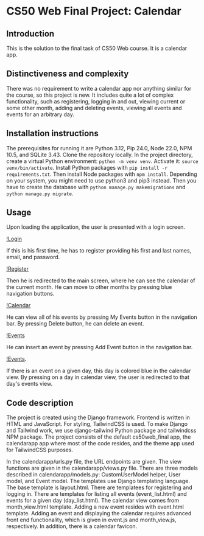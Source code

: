 # CS50 Web Final Project: Calendar

## Introduction

This is the solution to the final task of CS50 Web course. It is a calendar app.

## Distinctiveness and complexity

There was no requirement to write a calendar app nor anything similar for the course, so this project is new. It includes quite a lot of complex functionality, such as registering, logging in and out, viewing current or some other month, adding and deleting events, viewing all events and events for an arbitrary day.

## Installation instructions

The prerequisites for running it are Python 3.12, Pip 24.0, Node 22.0, NPM 10.5, and SQLite 3.43. Clone the repository locally. In the project directory, create a virtual Python environment: `python -m venv venv`. Activate it: `source venv/bin/activate`. Install Python packages with `pip install -r requirements.txt`. Then install Node packages with `npm install`. Depending on your system, you might need to use python3 and pip3 instead. Then you have to create the database with `python manage.py makemigrations` and `python manage.py migrate`.

## Usage

Upon loading the application, the user is presented with a login screen.

[!Login](screenshots/Login.png "Login screen")

If this is his first time, he has to register providing his first and last names, email, and password.

[!Register](screenshots/Registration.png "Registration screen")

Then he is redirected to the main screen, where he can see the calendar of the current month. He can move to other months by pressing blue navigation buttons.

[!Calendar](screenshots/Calendar.png "Calendar view")

He can view all of his events by pressing My Events button in the navigation bar. By pressing Delete button, he can delete an event.

[!Events](screenshots/Events.png "My events view")

He can insert an event by pressing Add Event button in the navigation bar.

[!Events](screenshots/Add%20event.png "Add event view").

If there is an event on a given day, this day is colored blue in the calendar view. By pressing on a day in calendar view, the user is redirected to that day's events view.

## Code description

The project is created using the Django framework. Frontend is written in HTML and JavaScript. For styling, TailwindCSS is used. To make Django and Tailwind work, we use django-tailwind Python package and tailwindcss NPM package. The project consists of the default cs50web_final app, the calendarapp app where most of the code resides, and the theme app used for TailwindCSS purposes.

In the calendarapp/urls.py file, the URL endpoints are given. The view functions are given in the calendarapp/views.py file. There are three models described in calendarapp/models.py: CustomUserModel helper, User model, and Event model. The templates use Django templating language. The base template is layout.html. There are templatees for registering and logging in. There are templates for listing all events (event_list.html) and events for a given day (day_list.html). The calendar view comes from month_view.html template. Adding a new event resides with event.html template. Adding an event and displaying the calendar requires advanced front end functionality, which is given in event.js and month_view.js, respectively. In addition, there is a calendar favicon.
